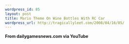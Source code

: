 ```yaml
--- 
wordpress_id: 85
layout: post
title: Mario Theme On Wine Bottles With RC Car
wordpress_url: http://tragicallyleet.com/2008/04/16/85/
---
```

<strong>From dailygamesnews.com via YouTube</strong>
<object classid="clsid:d27cdb6e-ae6d-11cf-96b8-444553540000" width="425" height="350" codebase="http://download.macromedia.com/pub/shockwave/cabs/flash/swflash.cab#version=6,0,40,0"><param name="src" value="http://youtube.com/v/RqB4ELGL_Lc" /><embed type="application/x-shockwave-flash" width="425" height="350" src="http://youtube.com/v/RqB4ELGL_Lc"></embed></object>
